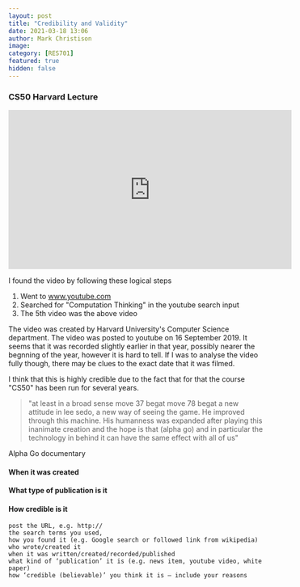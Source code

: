 ```yaml
---
layout: post
title: "Credibility and Validity"
date: 2021-03-18 13:06
author: Mark Christison
image: 
category: [RES701]
featured: true
hidden: false
---
```


### CS50 Harvard Lecture 

<iframe width="560" height="315" src="https://www.youtube-nocookie.com/embed/jjqgP9dpD1k" frameborder="0" allow="accelerometer; autoplay; clipboard-write; encrypted-media; gyroscope; picture-in-picture" allowfullscreen></iframe>

I found the video by following these logical steps

1. Went to www.youtube.com
2. Searched for "Computation Thinking" in the youtube search input
3. The 5th video was the above video

The video was created by Harvard University's Computer Science department. The video was posted to youtube on 16 September 2019. It seems that it was recorded slightly earlier in that year, possibly nearer the begnning of the year, however it is hard to tell. If I was to analyse the video fully though, there may be clues to the exact date that it was filmed.

I think that this is highly credible due to the fact that for that the course "CS50" has been run for several years. 



>"at least in a broad sense move 37 begat move 78 begat a new attitude in lee sedo, a new way of seeing the game. He improved through this machine. His humanness was expanded after playing this inanimate creation and the hope is that (alpha go) and in particular the technology in behind it can have the same effect with all of us"

Alpha Go documentary


#### When it was created

#### What type of publication is it

#### How credible is it

    post the URL, e.g. http://
    the search terms you used,
    how you found it (e.g. Google search or followed link from wikipedia)
    who wrote/created it
    when it was written/created/recorded/published
    what kind of ‘publication’ it is (e.g. news item, youtube video, white paper)
    how ‘credible (believable)’ you think it is – include your reasons


